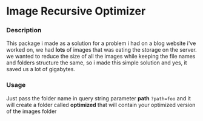 # Image Recursive Optimizer

### Description
 This package i made as a solution for a problem i had on a blog website i've worked on, we had **lots** of images that was eating the storage on the server. we wanted to reduce the size of all the images while keeping the file names and folders structure the same, so i made this simple solution and yes, it saved us a lot of gigabytes.
 
 ### Usage
 Just pass the folder name in query string parameter **path** `?path=foo` and it will create a folder called **optimized** that will contain your optimized version of the images folder
